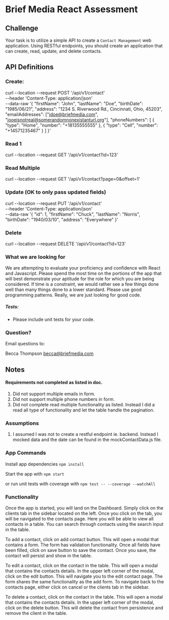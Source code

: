 # Brief Media React Assessment

## Challenge

Your task is to utilize a simple API to create a `Contact Management` web application. Using RESTful endpoints, you should create an application that can create, read, update, and delete contacts.

## API Definitions

### Create:

curl --location --request POST '/api/v1/contact' \
--header 'Content-Type: application/json' \
--data-raw '{
"firstName": "John",
"lastName": "Doe",
"birthDate": "1985/06/21",
"address": "1234 S. Riverwood Rd., Cincinnati, Ohio, 45203",
"emailAddresses": ["jdoe@briefmedia.com", "jooeisnotreal@somerandomnonexistanturl.org"],
"phoneNumbers": [
{
"type": "Home",
"number": "+18135555555"
},
{
"type": "Cell",
"number": "+14571235467"
}
]
}'

### Read 1

curl --location --request GET '/api/v1/contact?id=123'

### Read Multiple

curl --location --request GET '/api/v1/contact?page=0&offset=1'

### Update (OK to only pass updated fields)

curl --location --request PUT '/api/v1/contact' \
--header 'Content-Type: application/json' \
--data-raw '{
"id": 1,
"firstName": "Chuck",
"lastName": "Norris",
"birthDate": "1940/03/10",
"address": "Everywhere"
}'

### Delete

curl --location --request DELETE '/api/v1/contact?id=123'

### What we are looking for

We are attempting to evaluate your proficiency and confidence with React and Javascript.
Please spend the most time on the portions of the app that will best demonstrate your aptitude
for the role for which you are being considered. If time is a constraint, we would rather see a few things done
well than many things done to a lower standard.
Please use good programming patterns.
Really, we are just looking for good code.

##### Tests:

- Please include unit tests for your code.

### Question?

Email questions to:

Becca Thompson
[becca@briefmedia.com](mailto:becca@briefmedia.com)

## Notes

#### Requirements not completed as listed in doc.

1. Did not support multiple emails in form.
2. Did not support multiple phone numbers in form.
3. Did not complete read multiple functionality as listed. Instead I did a read all type of functionality and let the table handle the pagination.

### Assumptions

1. I assumed I was not to create a restful endpoint ie. backend. Instead I mocked data and the date can be found in the mockContactData.js file.

### App Commands

Install app dependencies
`npm install`

Start the app with
`npm start`

or run unit tests with coverage with
`npm test -- --coverage --watchAll`

### Functionality

Once the app is started, you will land on the Dashboard. Simply click on the clients tab in the sidebar located on the left.
Once you click on the tab, you will be navigated to the contacts page. Here you will be able to view all contacts in a table. You can search through contacts using the search input in the table.

To add a contact, click on add contact button. This will open a modal that contains a form. The form has validation functionality. Once all fields have been filled, click on save button to save the contact. Once you save, the contact will persist and show in the table.

To edit a contact, click on the contact in the table. This will open a modal that contains the contacts details. In the upper left corner of the modal, click on the edit button. This will navigate you to the edit contact page. The form shares the same functionality as the add form. To navigate back to the contacts page, either click on cancel or the clients tab in the sidebar.

To delete a contact, click on the contact in the table. This will open a modal that contains the contacts details. In the upper left corner of the modal, click on the delete button. This will delete the contact from persistence and remove the client in the table.
